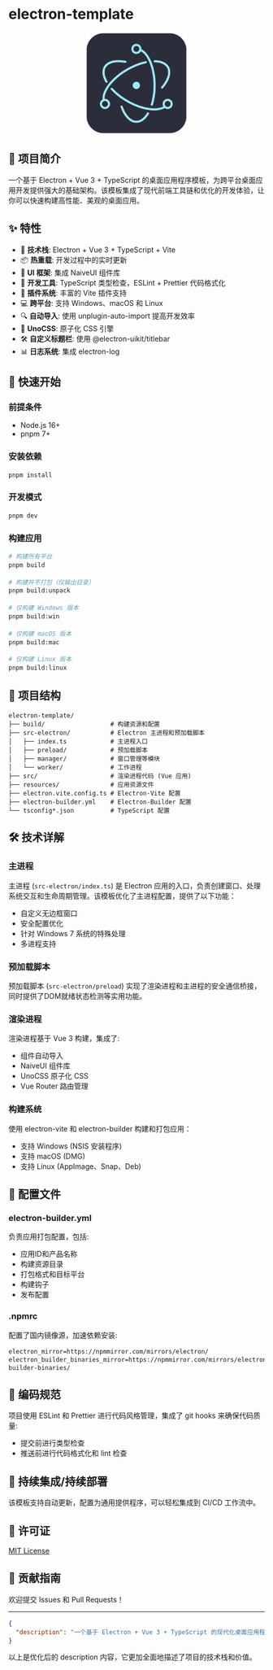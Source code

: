 
# electron-template

<p align="center">
  <img src="build/icon.png" alt="Electron Template Logo" width="200"/>
</p>

## 📝 项目简介

一个基于 Electron + Vue 3 + TypeScript 的桌面应用程序模板，为跨平台桌面应用开发提供强大的基础架构。该模板集成了现代前端工具链和优化的开发体验，让你可以快速构建高性能、美观的桌面应用。

## ✨ 特性

- 🚀 **技术栈**: Electron + Vue 3 + TypeScript + Vite
- 📦 **热重载**: 开发过程中的实时更新
- 🎨 **UI 框架**: 集成 NaiveUI 组件库
- 🔧 **开发工具**: TypeScript 类型检查，ESLint + Prettier 代码格式化
- 🧩 **插件系统**: 丰富的 Vite 插件支持
- 💻 **跨平台**: 支持 Windows、macOS 和 Linux
- 🔍 **自动导入**: 使用 unplugin-auto-import 提高开发效率
- 🎯 **UnoCSS**: 原子化 CSS 引擎
- 🛠️ **自定义标题栏**: 使用 @electron-uikit/titlebar
- 📊 **日志系统**: 集成 electron-log

## 🚀 快速开始

### 前提条件

- Node.js 16+
- pnpm 7+

### 安装依赖

```bash
pnpm install
```

### 开发模式

```bash
pnpm dev
```

### 构建应用

```bash
# 构建所有平台
pnpm build

# 构建并不打包（仅输出目录）
pnpm build:unpack

# 仅构建 Windows 版本
pnpm build:win

# 仅构建 macOS 版本
pnpm build:mac

# 仅构建 Linux 版本
pnpm build:linux
```

## 📁 项目结构

```
electron-template/
├── build/                  # 构建资源和配置
├── src-electron/           # Electron 主进程和预加载脚本
│   ├── index.ts            # 主进程入口
│   ├── preload/            # 预加载脚本
│   ├── manager/            # 窗口管理等模块
│   └── worker/             # 工作进程
├── src/                    # 渲染进程代码 (Vue 应用)
├── resources/              # 应用资源文件
├── electron.vite.config.ts # Electron-Vite 配置
├── electron-builder.yml    # Electron-Builder 配置
└── tsconfig*.json          # TypeScript 配置
```

## 🛠️ 技术详解

### 主进程

主进程 (`src-electron/index.ts`) 是 Electron 应用的入口，负责创建窗口、处理系统交互和生命周期管理。该模板优化了主进程配置，提供了以下功能：

- 自定义无边框窗口
- 安全配置优化
- 针对 Windows 7 系统的特殊处理
- 多进程支持

### 预加载脚本

预加载脚本 (`src-electron/preload`) 实现了渲染进程和主进程的安全通信桥接，同时提供了DOM就绪状态检测等实用功能。

### 渲染进程

渲染进程基于 Vue 3 构建，集成了:
- 组件自动导入
- NaiveUI 组件库
- UnoCSS 原子化 CSS
- Vue Router 路由管理

### 构建系统

使用 electron-vite 和 electron-builder 构建和打包应用：
- 支持 Windows (NSIS 安装程序)
- 支持 macOS (DMG)
- 支持 Linux (AppImage、Snap、Deb)

## 📄 配置文件

### electron-builder.yml

负责应用打包配置，包括:
- 应用ID和产品名称
- 构建资源目录
- 打包格式和目标平台
- 构建钩子
- 发布配置

### .npmrc

配置了国内镜像源，加速依赖安装:
```
electron_mirror=https://npmmirror.com/mirrors/electron/
electron_builder_binaries_mirror=https://npmmirror.com/mirrors/electron-builder-binaries/
```

## 🧩 编码规范

项目使用 ESLint 和 Prettier 进行代码风格管理，集成了 git hooks 来确保代码质量:
- 提交前进行类型检查
- 推送前进行代码格式化和 lint 检查

## 🔄 持续集成/持续部署

该模板支持自动更新，配置为通用提供程序，可以轻松集成到 CI/CD 工作流中。

## 📜 许可证

[MIT License](LICENSE)

## 🤝 贡献指南

欢迎提交 Issues 和 Pull Requests！

---

```json:package.json
{
  "description": "一个基于 Electron + Vue 3 + TypeScript 的现代化桌面应用程序模板，集成了 Vite 和 NaiveUI，提供了完整的开发和构建流程，适用于快速构建高性能跨平台桌面应用"
}
```

以上是优化后的 description 内容，它更加全面地描述了项目的技术栈和价值。
